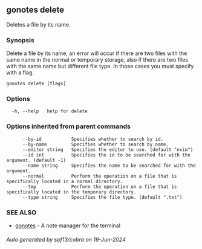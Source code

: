 ## gonotes delete

Deletes a file by its name.

### Synopsis

Delete a file by its name, an error will occur if there are two files with the same name in the normal or temporary storage, also if there are two files with the same name but different file type. In those cases you must specify with a flag.

```
gonotes delete [flags]
```

### Options

```
  -h, --help   help for delete
```

### Options inherited from parent commands

```
      --by-id           Specifies whether to search by id.
      --by-name         Specifies whether to search by name.
      --editor string   Specifies the editor to use. (default "nvim")
      --id int          Specifies the id to be searched for with the argument. (default -1)
      --name string     Specifies the name to be searched for with the argument.
      --normal          Perform the operation on a file that is specifically located in a normal directory.
      --tmp             Perform the operation on a file that is specifically located in the temporary directory.
      --type string     Specifies the file type. (default ".txt")
```

### SEE ALSO

* [gonotes](gonotes.md)	 - A note manager for the terminal

###### Auto generated by spf13/cobra on 19-Jun-2024
